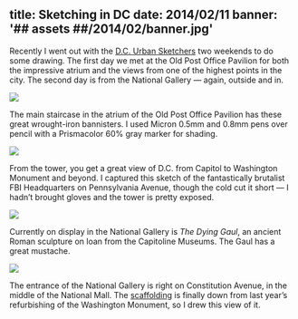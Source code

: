title: Sketching in DC
date: 2014/02/11
banner: '## assets ##/2014/02/banner.jpg'
---

<p>Recently I went out with the <a href="http://urbansketchers-dc.blogspot.com/" target="_blank">D.C. Urban Sketchers</a> two weekends to do some drawing. The first day we met at the Old Post Office Pavilion for both the impressive atrium and the views from one of the highest points in the city. The second day is from the National Gallery &mdash; again, outside and in.</p>

<img src="## assets ##/2014/02/Postal-Pavilion-staircase_web.jpg">

<p class="caption aligncenter">The main staircase in the atrium of the Old Post Office Pavilion has these great wrought-iron bannisters. I used Micron 0.5mm and 0.8mm pens over pencil with a Prismacolor 60% gray marker for shading.</p>

<img src="## assets ##/2014/02/FBI-building_web.jpg">
<p class="caption aligncenter">From the tower, you get a great view of D.C. from Capitol to Washington Monument and beyond. I captured this sketch of the fantastically brutalist FBI Headquarters on Pennsylvania Avenue, though the cold cut it short — I hadn’t brought gloves and the tower is pretty exposed.</p>

<img src="## assets ##/2014/02/dying-gaul_web.jpg">
<p class="caption aligncenter">Currently on display in the National Gallery is <em>The Dying Gaul</em>, an ancient Roman sculpture on loan from the Capitoline Museums. The Gaul has a great mustache.</p>

<img src="## assets ##/2014/02/steps-of-natl-gallery_web.jpg">
<p class="caption aligncenter">The entrance of the National Gallery is right on Constitution Avenue, in the middle of the National Mall. The <a href="https://www.google.com/search?q=washington+monument+scaffolding&safe=off&espv=210&es_sm=91&source=lnms&tbm=isch&sa=X&ei=nt76UpmJIse60gGt6YCYDg&ved=0CAoQ_AUoAg&biw=1440&bih=735" target="_blank">scaffolding</a> is finally down from last year’s refurbishing of the Washington Monument, so I drew this view of it.</p>

